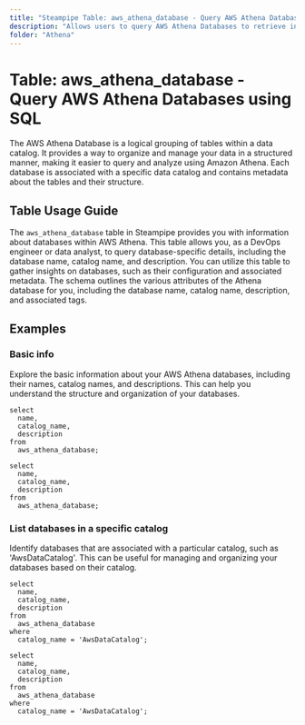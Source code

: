 ```yaml
---
title: "Steampipe Table: aws_athena_database - Query AWS Athena Databases using SQL"
description: "Allows users to query AWS Athena Databases to retrieve information about databases within data catalogs, including their name and description."
folder: "Athena"
---
```


# Table: aws_athena_database - Query AWS Athena Databases using SQL

The AWS Athena Database is a logical grouping of tables within a data catalog. It provides a way to organize and manage your data in a structured manner, making it easier to query and analyze using Amazon Athena. Each database is associated with a specific data catalog and contains metadata about the tables and their structure.

## Table Usage Guide

The `aws_athena_database` table in Steampipe provides you with information about databases within AWS Athena. This table allows you, as a DevOps engineer or data analyst, to query database-specific details, including the database name, catalog name, and description. You can utilize this table to gather insights on databases, such as their configuration and associated metadata. The schema outlines the various attributes of the Athena database for you, including the database name, catalog name, description, and associated tags.

## Examples

### Basic info
Explore the basic information about your AWS Athena databases, including their names, catalog names, and descriptions. This can help you understand the structure and organization of your databases.

```sql+postgres
select
  name,
  catalog_name,
  description
from
  aws_athena_database;
```

```sql+sqlite
select
  name,
  catalog_name,
  description
from
  aws_athena_database;
```

### List databases in a specific catalog
Identify databases that are associated with a particular catalog, such as 'AwsDataCatalog'. This can be useful for managing and organizing your databases based on their catalog.

```sql+postgres
select
  name,
  catalog_name,
  description
from
  aws_athena_database
where
  catalog_name = 'AwsDataCatalog';
```

```sql+sqlite
select
  name,
  catalog_name,
  description
from
  aws_athena_database
where
  catalog_name = 'AwsDataCatalog';
``` 